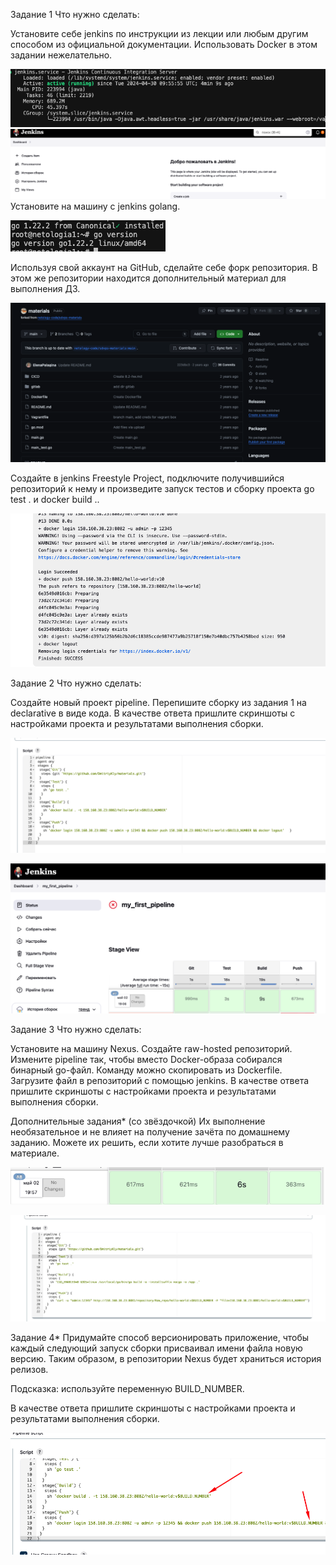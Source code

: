 Задание 1
Что нужно сделать:

Установите себе jenkins по инструкции из лекции или любым другим способом из официальной документации. Использовать Docker в этом задании нежелательно.

![install_jenkins](https://github.com/DmitriyKly/8-03-hw/blob/main/Screen/Install_jenkins.png)
![install_jenkins_2](https://github.com/DmitriyKly/8-03-hw/blob/main/Screen/Install_jenkins2.png)
Установите на машину с jenkins golang.

![install_go](https://github.com/DmitriyKly/8-03-hw/blob/main/Screen/Install_go.png)

Используя свой аккаунт на GitHub, сделайте себе форк репозитория. В этом же репозитории находится дополнительный материал для выполнения ДЗ.

![Fork](https://github.com/DmitriyKly/8-03-hw/blob/main/Screen/fork.png)

Создайте в jenkins Freestyle Project, подключите получившийся репозиторий к нему и произведите запуск тестов и сборку проекта go test . и docker build ..

![Fork](https://github.com/DmitriyKly/8-03-hw/blob/main/Screen/build_task1.png)

Задание 2
Что нужно сделать:

Создайте новый проект pipeline.
Перепишите сборку из задания 1 на declarative в виде кода.
В качестве ответа пришлите скриншоты с настройками проекта и результатами выполнения сборки.

![Build2](https://github.com/DmitriyKly/8-03-hw/blob/main/Screen/build_task2_2.png)

![Build2_2](https://github.com/DmitriyKly/8-03-hw/blob/main/Screen/build_task2.png)

Задание 3
Что нужно сделать:

Установите на машину Nexus.
Создайте raw-hosted репозиторий.
Измените pipeline так, чтобы вместо Docker-образа собирался бинарный go-файл. Команду можно скопировать из Dockerfile.
Загрузите файл в репозиторий с помощью jenkins.
В качестве ответа пришлите скриншоты с настройками проекта и результатами выполнения сборки.

Дополнительные задания* (со звёздочкой)
Их выполнение необязательное и не влияет на получение зачёта по домашнему заданию. Можете их решить, если хотите лучше разобраться в материале.

![Build3](https://github.com/DmitriyKly/8-03-hw/blob/main/Screen/build_task3.png)

![Build3_3](https://github.com/DmitriyKly/8-03-hw/blob/main/Screen/build_task3_3.png)

Задание 4*
Придумайте способ версионировать приложение, чтобы каждый следующий запуск сборки присваивал имени файла новую версию. Таким образом, в репозитории Nexus будет храниться история релизов.

Подсказка: используйте переменную BUILD_NUMBER.

В качестве ответа пришлите скриншоты с настройками проекта и результатами выполнения сборки.

![Build3_3](https://github.com/DmitriyKly/8-03-hw/blob/main/Screen/task4.png)


